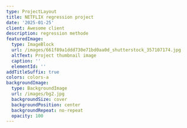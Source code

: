 ```yaml
---
type: ProjectLayout
title: NETFLIX regression project
date: '2025-01-25'
client: Awesome client
description: regression methode
featuredImage:
  type: ImageBlock
  url: /images/661f89a1ddd730e71bd0aa0d_shutterstock_357107174.jpg
  altText: Project thumbnail image
  caption: ''
  elementId: ''
addTitleSuffix: true
colors: colors-a
backgroundImage:
  type: BackgroundImage
  url: /images/bg2.jpg
  backgroundSize: cover
  backgroundPosition: center
  backgroundRepeat: no-repeat
  opacity: 100
---
```

